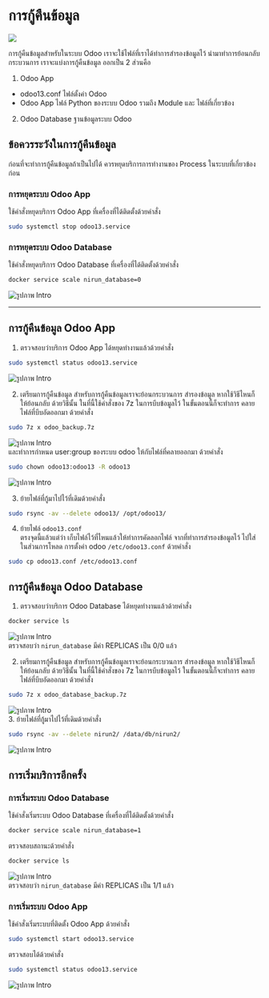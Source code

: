 # การกู้คืนข้อมูล
<img src="image\restore.svg">  

การกู้คืนข้อมูลสำหรับในระบบ Odoo เราจะใช้ไฟล์ที่เราได้ทำการสำรองข้อมูลไว้ นำมาทำการย้อนกลับกระบวนการ เราจะแบ่งการกู้คืนข้อมูล ออกเป็น 2 ส่วนคือ  
1. Odoo App
  - odoo13.conf ไฟล์ตั้งค่า Odoo
  - Odoo App ไฟล์ Python ของระบบ Odoo รวมถึง Module และ ไฟล์ที่เกี่ยวข้อง
2. Odoo Database ฐานข้อมูลระบบ Odoo

## ข้อควรระวังในการกู้คืนข้อมูล
ก่อนที่จะทำการกู้คืนข้อมูลถ้าเป็นไปได้ ควรหยุดบริการการทำงานของ Process ในระบบที่เกี่ยวข้องก่อน

### การหยุดระบบ Odoo App
ใช้คำสั่งหยุดบริการ Odoo App ที่เครื่องที่ได้ติดตั้งด้วยคำสั่ง
```sh
sudo systemctl stop odoo13.service
```

### การหยุดระบบ Odoo Database
ใช้คำสั่งหยุดบริการ Odoo Database ที่เครื่องที่ได้ติดตั้งด้วยคำสั่ง
```sh
docker service scale nirun_database=0
```
![รูปภาพ Intro](image/stop_database.png)  

---
## การกู้คืนข้อมูล Odoo App
1. ตรวจสอบว่าบริการ Odoo App ได้หยุดทำงานแล้วด้วยคำสั่ง
```sh
sudo systemctl status odoo13.service
```
![รูปภาพ Intro](image/o_1.png)  

2. เตรียมการกู้คืนข้อมูล
  สำหรับการกู้คืนข้อมูลเราจะย้อนกระบวนการ สำรองข้อมูล หากใช้วิธีไหนก็ให้ย้อนกลับ ด้วยวิธีนั้น ในที่นี้ใช้คำสั่งของ 7z ในการบีบข้อมูลไว้ ในขั้นตอนนี้ก็จะทำการ คลายไฟล์ที่บีบอัดออกมา ด้วยคำสั่ง
  ```sh
  sudo 7z x odoo_backup.7z
  ```
  ![รูปภาพ Intro](image/o_2.png)  
  และทำการกำหนด user:group ของระบบ odoo ให้กับไฟล์ที่คลายออกมา ด้วยคำสั่ง
  ```sh
  sudo chown odoo13:odoo13 -R odoo13
  ```
  ![รูปภาพ Intro](image/o_22.png)  

3. ย้ายไฟล์ที่กู้มาไปไว้ที่เดิมด้วยคำสั่ง
  ```sh
  sudo rsync -av --delete odoo13/ /opt/odoo13/
  ```

4. ย้ายไฟล์ `odoo13.conf`  
  ตรงจุดนี้แล้วแต่ว่า เก็บไฟล์ไว้ที่ไหนแล้วให้ทำการคัดลอกไฟล์ จากที่ทำการสำรองข้อมูลไว้ ไปใส่ในส่วนการโหลด การตั้งค่า odoo `/etc/odoo13.conf` ด้วยคำสั่ง
  ```sh
  sudo cp odoo13.conf /etc/odoo13.conf
  ```

## การกู้คืนข้อมูล Odoo Database
1. ตรวจสอบว่าบริการ Odoo Database ได้หยุดทำงานแล้วด้วยคำสั่ง
  ```sh
  docker service ls
  ```
  ![รูปภาพ Intro](image/d_1.png)  
  ตรวจสอบว่า `nirun_database` มีค่า REPLICAS เป็น 0/0 แล้ว

2. เตรียมการกู้คืนข้อมูล
  สำหรับการกู้คืนข้อมูลเราจะย้อนกระบวนการ สำรองข้อมูล หากใช้วิธีไหนก็ให้ย้อนกลับ ด้วยวิธีนั้น ในที่นี้ใช้คำสั่งของ 7z ในการบีบข้อมูลไว้ ในขั้นตอนนี้ก็จะทำการ คลายไฟล์ที่บีบอัดออกมา ด้วยคำสั่ง
  ```sh
  sudo 7z x odoo_database_backup.7z
  ```
  ![รูปภาพ Intro](image/d_2.png)  
3. ย้ายไฟล์ที่กู้มาไปไว้ที่เดิมด้วยคำสั่ง
  ```sh
  sudo rsync -av --delete nirun2/ /data/db/nirun2/
  ```
  ![รูปภาพ Intro](image/d_3.png)  

## การเริ่มบริการอีกครั้ง
### การเริ่มระบบ Odoo Database
ใช้คำสั่งเริ่มระบบ Odoo Database ที่เครื่องที่ได้ติดตั้งด้วยคำสั่ง
```sh
docker service scale nirun_database=1
```
ตรวจสอบสถานะด้วยคำสั่ง
```sh
docker service ls
```
![รูปภาพ Intro](image/db_start.png)  
ตรวจสอบว่า `nirun_database` มีค่า REPLICAS เป็น 1/1 แล้ว

### การเริ่มระบบ Odoo App
ใช้คำสั่งเริ่มระบบที่ติดตั้ง Odoo App ด้วยคำสั่ง
```sh
sudo systemctl start odoo13.service
```
ตรวจสอบได้ด้วยคำสั่ง
```sh
sudo systemctl status odoo13.service
```
![รูปภาพ Intro](image/odoo_start.png)  
